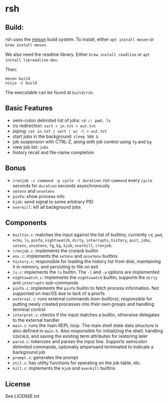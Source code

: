 # rsh

## Build:

rsh uses the [meson](https://mesonbuild.com/) build system. To install, either `apt install meson` or `brew install meson`.

We also need the readline library. Either `brew install readline` or `apt install libreadline-dev`.

Then:

```
meson build
ninja -C build
```

The executable can be found at `build/rsh`.

## Basic Features

- semi-colon delimited list of jobs: `cd /; pwd; ls`
- i/o redirection: `sort < in.txt > out.txt`
- piping: `cat in.txt | sort | wc -l > out.txt`
- start jobs in the background: `sleep 500 &`
- job suspension with CTRL-Z, along with job control using `fg` and `bg`
- view job list: `jobs`
- history recall and file-name completion

## Bonus

- `cronjob -c command -p cycle -t duration`: run `command` every `cycle` seconds for `duration` seconds asynchronously
- `setenv` and `unsetenv`
- `pinfo`: show process info
- `kjob`: send signal to some arbitrary PID
- `overkill`: kill all background jobs

## Components

- `builtin.c`: matches the input against the list of builtins; currently `cd`, `pwd`, `echo`, `ls`, `pinfo`, `nightswatch`, `dirty`, `interrupts`, `history`, `quit`, `jobs`, `setenv`, `unsetenv`, `fg`, `bg`, `kjob`, `overkill`, `cronjob`.
- `cronjob.c`: implements the cronjob builtin
- `env.c`: implements the `setenv` and `unsetenv` builtins
- `history.c`: responsible for loading the history list from disk, maintaining it in memory, and persisting to file on exit
- `ls.c`: implements the `ls` builtin. The `-l` and `-a` options are implemented
- `nightswatch.c`: implements the `nightswatch` builtin; supports the `dirty` and `interrupts` sub-commands
- `pinfo.c`: implements the `pinfo` builtin to fetch process information. Not supported on macOS due to lack of a procfs
- `external.c`: runs external commands (non-builtins); responsible for putting newly created processes into their own groups and handling terminal control
- `interpret.c`: checks if the input matches a builtin, otherwise delegates to the external handler
- `main.c`: runs the main REPL loop. The main shell state data structure is also defined in `main.h`. Also responsible for initializing the shell; handling `SIGCHLD`, and saving the existing term attributes for restoring later
- `parse.c`: tokenizes and parses the input line. Supports semicolon delimited commands, optionally ampersand terminated to indicate a background job
- `prompt.c`: generates the prompt
- `util.c`: has utility functions for operating on the job table, etc.
- `kill.c`: implements the `kjob` and `overkill` builtins

## License

See LICENSE.txt
